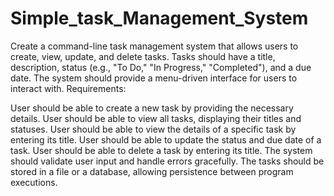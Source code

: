 # Simple_task_Management_System
Create a command-line task management system that allows users to create, view, update, and delete tasks. Tasks should have a title, description, status (e.g., "To Do," "In Progress," "Completed"), and a due date. The system should provide a menu-driven interface for users to interact with.
Requirements:

User should be able to create a new task by providing the necessary details.
User should be able to view all tasks, displaying their titles and statuses.
User should be able to view the details of a specific task by entering its title.
User should be able to update the status and due date of a task.
User should be able to delete a task by entering its title.
The system should validate user input and handle errors gracefully.
The tasks should be stored in a file or a database, allowing persistence between program executions.
